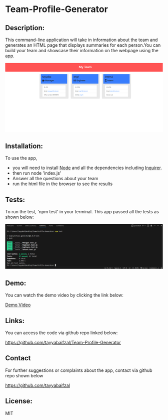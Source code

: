 # Team-Profile-Generator

## Description:

This command-line application will take in information about the team and generates an HTML page that displays summaries for each person.You can build your team and showcase their information on the webpage using the app. 

![Alt text](/images/2.png)

## Installation:
To use the app, 
- you will need to install [Node](https://www.npmjs.com/package/inquirer) and all the dependencies including [Inquirer](https://www.npmjs.com/package/inquirer).
- then run node 'index.js'
- Answer all the questions about your team
- run the html file in the browser to see the results

## Tests:
To run the test, 'npm test' in your terminal. This app passed all the tests as shown below:

![Alt text](/images/1.png)

## Demo:
You can watch the demo video by clicking the link below:

[Demo Video](https://drive.google.com/file/d/1XpWrtl1fr1LZfolvM6hvegNWLb-wgWFT/view)

## Links:
You can access the code via github repo linked below:

https://github.com/tayyabaifzal/Team-Profile-Generator

## Contact
For further suggestions or complaints about the app, contact via github repo shown below

https://github.com/tayyabaifzal


## License:
MIT